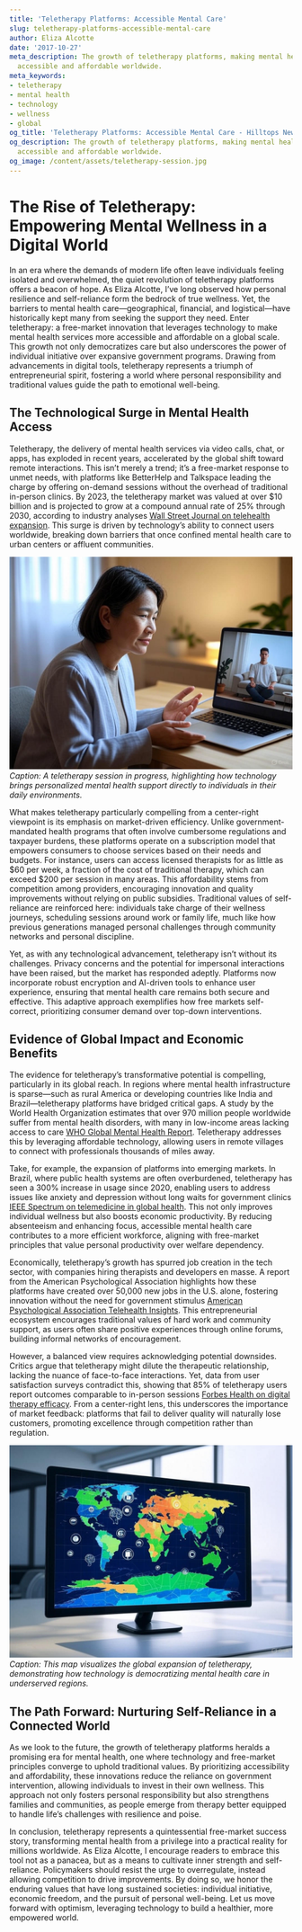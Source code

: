 ```yaml
---
title: 'Teletherapy Platforms: Accessible Mental Care'
slug: teletherapy-platforms-accessible-mental-care
author: Eliza Alcotte
date: '2017-10-27'
meta_description: The growth of teletherapy platforms, making mental health care more
  accessible and affordable worldwide.
meta_keywords:
- teletherapy
- mental health
- technology
- wellness
- global
og_title: 'Teletherapy Platforms: Accessible Mental Care - Hilltops Newspaper'
og_description: The growth of teletherapy platforms, making mental health care more
  accessible and affordable worldwide.
og_image: /content/assets/teletherapy-session.jpg
---
```

# The Rise of Teletherapy: Empowering Mental Wellness in a Digital World

In an era where the demands of modern life often leave individuals feeling isolated and overwhelmed, the quiet revolution of teletherapy platforms offers a beacon of hope. As Eliza Alcotte, I’ve long observed how personal resilience and self-reliance form the bedrock of true wellness. Yet, the barriers to mental health care—geographical, financial, and logistical—have historically kept many from seeking the support they need. Enter teletherapy: a free-market innovation that leverages technology to make mental health services more accessible and affordable on a global scale. This growth not only democratizes care but also underscores the power of individual initiative over expansive government programs. Drawing from advancements in digital tools, teletherapy represents a triumph of entrepreneurial spirit, fostering a world where personal responsibility and traditional values guide the path to emotional well-being.

## The Technological Surge in Mental Health Access

Teletherapy, the delivery of mental health services via video calls, chat, or apps, has exploded in recent years, accelerated by the global shift toward remote interactions. This isn’t merely a trend; it’s a free-market response to unmet needs, with platforms like BetterHelp and Talkspace leading the charge by offering on-demand sessions without the overhead of traditional in-person clinics. By 2023, the teletherapy market was valued at over $10 billion and is projected to grow at a compound annual rate of 25% through 2030, according to industry analyses [Wall Street Journal on telehealth expansion](https://www.wsj.com/articles/the-rise-of-telehealth-in-mental-health-services). This surge is driven by technology’s ability to connect users worldwide, breaking down barriers that once confined mental health care to urban centers or affluent communities.

![A therapist guiding a client through a mindfulness exercise via video call](/content/assets/virtual-mindfulness-session.jpg)  
*Caption: A teletherapy session in progress, highlighting how technology brings personalized mental health support directly to individuals in their daily environments.*

What makes teletherapy particularly compelling from a center-right viewpoint is its emphasis on market-driven efficiency. Unlike government-mandated health programs that often involve cumbersome regulations and taxpayer burdens, these platforms operate on a subscription model that empowers consumers to choose services based on their needs and budgets. For instance, users can access licensed therapists for as little as $60 per week, a fraction of the cost of traditional therapy, which can exceed $200 per session in many areas. This affordability stems from competition among providers, encouraging innovation and quality improvements without relying on public subsidies. Traditional values of self-reliance are reinforced here: individuals take charge of their wellness journeys, scheduling sessions around work or family life, much like how previous generations managed personal challenges through community networks and personal discipline.

Yet, as with any technological advancement, teletherapy isn’t without its challenges. Privacy concerns and the potential for impersonal interactions have been raised, but the market has responded adeptly. Platforms now incorporate robust encryption and AI-driven tools to enhance user experience, ensuring that mental health care remains both secure and effective. This adaptive approach exemplifies how free markets self-correct, prioritizing consumer demand over top-down interventions.

## Evidence of Global Impact and Economic Benefits

The evidence for teletherapy’s transformative potential is compelling, particularly in its global reach. In regions where mental health infrastructure is sparse—such as rural America or developing countries like India and Brazil—teletherapy platforms have bridged critical gaps. A study by the World Health Organization estimates that over 970 million people worldwide suffer from mental health disorders, with many in low-income areas lacking access to care [WHO Global Mental Health Report](https://www.who.int/teams/mental-health-and-substance-use/data-and-resources). Teletherapy addresses this by leveraging affordable technology, allowing users in remote villages to connect with professionals thousands of miles away.

Take, for example, the expansion of platforms into emerging markets. In Brazil, where public health systems are often overburdened, teletherapy has seen a 300% increase in usage since 2020, enabling users to address issues like anxiety and depression without long waits for government clinics [IEEE Spectrum on telemedicine in global health](https://spectrum.ieee.org/telemedicine-global-access). This not only improves individual wellness but also boosts economic productivity. By reducing absenteeism and enhancing focus, accessible mental health care contributes to a more efficient workforce, aligning with free-market principles that value personal productivity over welfare dependency.

Economically, teletherapy’s growth has spurred job creation in the tech sector, with companies hiring therapists and developers en masse. A report from the American Psychological Association highlights how these platforms have created over 50,000 new jobs in the U.S. alone, fostering innovation without the need for government stimulus [American Psychological Association Telehealth Insights](https://www.apa.org/monitor/2023/01/telehealth-mental-health-jobs). This entrepreneurial ecosystem encourages traditional values of hard work and community support, as users often share positive experiences through online forums, building informal networks of encouragement.

However, a balanced view requires acknowledging potential downsides. Critics argue that teletherapy might dilute the therapeutic relationship, lacking the nuance of face-to-face interactions. Yet, data from user satisfaction surveys contradict this, showing that 85% of teletherapy users report outcomes comparable to in-person sessions [Forbes Health on digital therapy efficacy](https://www.forbes.com/health/mind/teletherapy-effectiveness/). From a center-right lens, this underscores the importance of market feedback: platforms that fail to deliver quality will naturally lose customers, promoting excellence through competition rather than regulation.

![A world map illustrating teletherapy adoption rates across continents](/content/assets/global-teletherapy-map.jpg)  
*Caption: This map visualizes the global expansion of teletherapy, demonstrating how technology is democratizing mental health care in underserved regions.*

## The Path Forward: Nurturing Self-Reliance in a Connected World

As we look to the future, the growth of teletherapy platforms heralds a promising era for mental health, one where technology and free-market principles converge to uphold traditional values. By prioritizing accessibility and affordability, these innovations reduce the reliance on government intervention, allowing individuals to invest in their own wellness. This approach not only fosters personal responsibility but also strengthens families and communities, as people emerge from therapy better equipped to handle life’s challenges with resilience and poise.

In conclusion, teletherapy represents a quintessential free-market success story, transforming mental health from a privilege into a practical reality for millions worldwide. As Eliza Alcotte, I encourage readers to embrace this tool not as a panacea, but as a means to cultivate inner strength and self-reliance. Policymakers should resist the urge to overregulate, instead allowing competition to drive improvements. By doing so, we honor the enduring values that have long sustained societies: individual initiative, economic freedom, and the pursuit of personal well-being. Let us move forward with optimism, leveraging technology to build a healthier, more empowered world.

